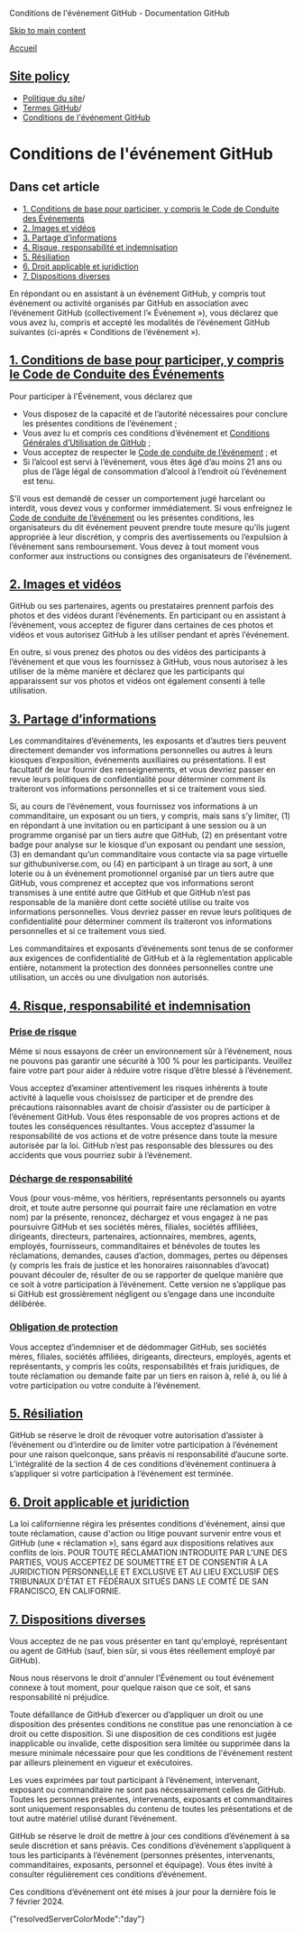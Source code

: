 Conditions de l'événement GitHub - Documentation GitHub

[Skip to main content](#main-content)

[Accueil](/fr)

[Site policy](/fr/site-policy)
----------

* [Politique du site](/fr/site-policy)/
* [Termes GitHub](/fr/site-policy/github-terms)/
* [Conditions de l'événement GitHub](/fr/site-policy/github-terms/github-event-terms)

Conditions de l'événement GitHub
==========

Dans cet article
----------

* [1. Conditions de base pour participer, y compris le Code de Conduite des Événements](#1-basic-requirements-to-attend---including-the-event-code-of-conduct)
* [2. Images et vidéos](#2-pictures-and-videos)
* [3. Partage d’informations](#3-information-sharing)
* [4. Risque, responsabilité et indemnisation](#4-risk-liability-and-indemnity)
* [5. Résiliation](#5-termination)
* [6. Droit applicable et juridiction](#6-choice-of-law-and-venue)
* [7. Dispositions diverses](#7-miscellaneous-terms)

En répondant ou en assistant à un événement GitHub, y compris tout événement ou activité organisés par GitHub en association avec l’événement GitHub (collectivement l’« Événement »), vous déclarez que vous avez lu, compris et accepté les modalités de l’événement GitHub suivantes (ci-après « Conditions de l’événement »).

[1. Conditions de base pour participer, y compris le Code de Conduite des Événements](#1-basic-requirements-to-attend---including-the-event-code-of-conduct)
----------

Pour participer à l'Événement, vous déclarez que

* Vous disposez de la capacité et de l’autorité nécessaires pour conclure les présentes conditions de l’événement ;
* Vous avez lu et compris ces conditions d’événement et [Conditions Générales d’Utilisation de GitHub](/fr/site-policy/github-terms/github-terms-of-service) ;
* Vous acceptez de respecter le [Code de conduite de l’événement](/fr/site-policy/github-terms/github-event-code-of-conduct) ; et
* Si l’alcool est servi à l’événement, vous êtes âgé d’au moins 21 ans ou plus de l’âge légal de consommation d’alcool à l’endroit où l’événement est tenu.

S’il vous est demandé de cesser un comportement jugé harcelant ou interdit, vous devez vous y conformer immédiatement. Si vous enfreignez le [Code de conduite de l’événement](/fr/site-policy/github-terms/github-event-code-of-conduct) ou les présentes conditions, les organisateurs du dit événement peuvent prendre toute mesure qu’ils jugent appropriée à leur discrétion, y compris des avertissements ou l’expulsion à l’événement sans remboursement. Vous devez à tout moment vous conformer aux instructions ou consignes des organisateurs de l’événement.

[2. Images et vidéos](#2-pictures-and-videos)
----------

GitHub ou ses partenaires, agents ou prestataires prennent parfois des photos et des vidéos durant l’événements. En participant ou en assistant à l’événement, vous acceptez de figurer dans certaines de ces photos et vidéos et vous autorisez GitHub à les utiliser pendant et après l’événement.

En outre, si vous prenez des photos ou des vidéos des participants à l’événement et que vous les fournissez à GitHub, vous nous autorisez à les utiliser de la même manière et déclarez que les participants qui apparaissent sur vos photos et vidéos ont également consenti à telle utilisation.

[3. Partage d’informations](#3-information-sharing)
----------

Les commanditaires d’événements, les exposants et d’autres tiers peuvent directement demander vos informations personnelles ou autres à leurs kiosques d’exposition, événements auxiliaires ou présentations. Il est facultatif de leur fournir des renseignements, et vous devriez passer en revue leurs politiques de confidentialité pour déterminer comment ils traiteront vos informations personnelles et si ce traitement vous sied.

Si, au cours de l’événement, vous fournissez vos informations à un commanditaire, un exposant ou un tiers, y compris, mais sans s’y limiter, (1) en répondant à une invitation ou en participant à une session ou à un programme organisé par un tiers autre que GitHub, (2) en présentant votre badge pour analyse sur le kiosque d’un exposant ou pendant une session, (3) en demandant qu’un commanditaire vous contacte via sa page virtuelle sur githubuniverse.com, ou (4) en participant à un tirage au sort, à une loterie ou à un événement promotionnel organisé par un tiers autre que GitHub, vous comprenez et acceptez que vos informations seront transmises à une entité autre que GitHub et que GitHub n’est pas responsable de la manière dont cette société utilise ou traite vos informations personnelles. Vous devriez passer en revue leurs politiques de confidentialité pour déterminer comment ils traiteront vos informations personnelles et si ce traitement vous sied.

Les commanditaires et exposants d’événements sont tenus de se conformer aux exigences de confidentialité de GitHub et à la règlementation applicable entière, notamment la protection des données personnelles contre une utilisation, un accès ou une divulgation non autorisés.

[4. Risque, responsabilité et indemnisation](#4-risk-liability-and-indemnity)
----------

### [Prise de risque](#assumption-of-risk) ###

Même si nous essayons de créer un environnement sûr à l’événement, nous ne pouvons pas garantir une sécurité à 100 % pour les participants. Veuillez faire votre part pour aider à réduire votre risque d’être blessé à l’événement.

Vous acceptez d’examiner attentivement les risques inhérents à toute activité à laquelle vous choisissez de participer et de prendre des précautions raisonnables avant de choisir d’assister ou de participer à l’événement GitHub. Vous êtes responsable de vos propres actions et de toutes les conséquences résultantes. Vous acceptez d’assumer la responsabilité de vos actions et de votre présence dans toute la mesure autorisée par la loi. GitHub n’est pas responsable des blessures ou des accidents que vous pourriez subir à l’événement.

### [Décharge de responsabilité](#release-of-liability) ###

Vous (pour vous-même, vos héritiers, représentants personnels ou ayants droit, et toute autre personne qui pourrait faire une réclamation en votre nom) par la présente, renoncez, déchargez et vous engagez à ne pas poursuivre GitHub et ses sociétés mères, filiales, sociétés affiliées, dirigeants, directeurs, partenaires, actionnaires, membres, agents, employés, fournisseurs, commanditaires et bénévoles de toutes les réclamations, demandes, causes d’action, dommages, pertes ou dépenses (y compris les frais de justice et les honoraires raisonnables d’avocat) pouvant découler de, résulter de ou se rapporter de quelque manière que ce soit à votre participation à l’événement. Cette version ne s’applique pas si GitHub est grossièrement négligent ou s’engage dans une inconduite délibérée.

### [Obligation de protection](#indemnity) ###

Vous acceptez d’indemniser et de dédommager GitHub, ses sociétés mères, filiales, sociétés affiliées, dirigeants, directeurs, employés, agents et représentants, y compris les coûts, responsabilités et frais juridiques, de toute réclamation ou demande faite par un tiers en raison à, relié à, ou lié à votre participation ou votre conduite à l’événement.

[5. Résiliation](#5-termination)
----------

GitHub se réserve le droit de révoquer votre autorisation d’assister à l’événement ou d’interdire ou de limiter votre participation à l’événement pour une raison quelconque, sans préavis ni responsabilité d’aucune sorte. L’intégralité de la section 4 de ces conditions d’événement continuera à s’appliquer si votre participation à l’événement est terminée.

[6. Droit applicable et juridiction](#6-choice-of-law-and-venue)
----------

La loi californienne régira les présentes conditions d'événement, ainsi que toute réclamation, cause d'action ou litige pouvant survenir entre vous et GitHub (une « réclamation »), sans égard aux dispositions relatives aux conflits de lois. POUR TOUTE RÉCLAMATION INTRODUITE PAR L'UNE DES PARTIES, VOUS ACCEPTEZ DE SOUMETTRE ET DE CONSENTIR À LA JURIDICTION PERSONNELLE ET EXCLUSIVE ET AU LIEU EXCLUSIF DES TRIBUNAUX D'ÉTAT ET FÉDÉRAUX SITUÉS DANS LE COMTÉ DE SAN FRANCISCO, EN CALIFORNIE.

[7. Dispositions diverses](#7-miscellaneous-terms)
----------

Vous acceptez de ne pas vous présenter en tant qu'employé, représentant ou agent de GitHub (sauf, bien sûr, si vous êtes réellement employé par GitHub).

Nous nous réservons le droit d'annuler l'Événement ou tout événement connexe à tout moment, pour quelque raison que ce soit, et sans responsabilité ni préjudice.

Toute défaillance de GitHub d’exercer ou d’appliquer un droit ou une disposition des présentes conditions ne constitue pas une renonciation à ce droit ou cette disposition. Si une disposition de ces conditions est jugée inapplicable ou invalide, cette disposition sera limitée ou supprimée dans la mesure minimale nécessaire pour que les conditions de l'événement restent par ailleurs pleinement en vigueur et exécutoires.

Les vues exprimées par tout participant à l’événement, intervenant, exposant ou commanditaire ne sont pas nécessairement celles de GitHub. Toutes les personnes présentes, intervenants, exposants et commanditaires sont uniquement responsables du contenu de toutes les présentations et de tout autre matériel utilisé durant l’événement.

GitHub se réserve le droit de mettre à jour ces conditions d’événement à sa seule discrétion et sans préavis. Ces conditions d’événement s’appliquent à tous les participants à l’événement (personnes présentes, intervenants, commanditaires, exposants, personnel et équipage). Vous êtes invité à consulter régulièrement ces conditions d’événement.

Ces conditions d’événement ont été mises à jour pour la dernière fois le 7 février 2024.

{"resolvedServerColorMode":"day"}
